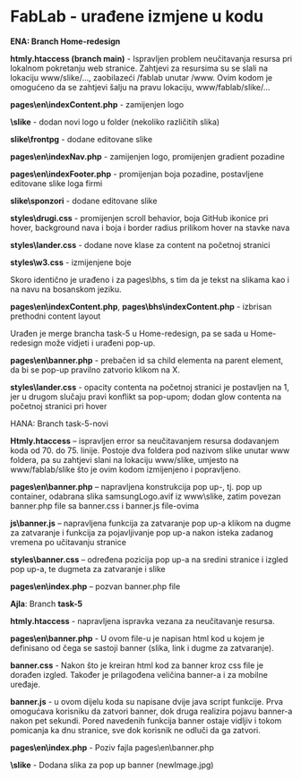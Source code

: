 # FabLab - urađene izmjene u kodu

**ENA: Branch Home-redesign**

**htmly\.htaccess (branch main)** - Ispravljen problem neučitavanja resursa pri lokalnom pokretanju web stranice. Zahtjevi za resursima su se slali na lokaciju www/slike/..., zaobilazeći /fablab unutar /www. Ovim kodom je omogućeno da se zahtjevi šalju na pravu lokaciju, www/fablab/slike/...

**pages\en\indexContent.php** - zamijenjen logo

**\slike** - dodan novi logo u folder (nekoliko različitih slika)

**slike\frontpg** - dodane editovane slike

**pages\en\indexNav.php** - zamijenjen logo, promijenjen gradient pozadine

**pages\en\indexFooter.php** - promijenjan boja pozadine, postavljene editovane slike loga firmi

**slike\sponzori** - dodane editovane slike 

**styles\drugi.css** - promijenjen scroll behavior, boja GitHub ikonice pri hover, background nava i boja i border radius prilikom hover na stavke nava

**styles\lander.css** - dodane nove klase za content na početnoj stranici

**styles\w3.css** - izmijenjene boje

Skoro identično je urađeno i za pages\bhs, s tim da je tekst na slikama kao i na navu na bosanskom jeziku.

**pages\en\indexContent.php**, **pages\bhs\indexContent.php** - izbrisan prethodni content layout

Urađen je merge brancha task-5 u Home-redesign, pa se sada u Home-redesign može vidjeti i urađeni pop-up.

**pages\en\banner.php** - prebačen id sa child elementa na parent element, da bi se pop-up pravilno zatvorio klikom na X.

**styles\lander.css** - opacity contenta na početnoj stranici je postavljen na 1, jer u drugom slučaju pravi konflikt sa pop-upom; dodan glow contenta na početnoj stranici pri hover

HANA: Branch task-5-novi

**Htmly.htaccess** – ispravljen error sa neučitavanjem resursa dodavanjem koda od 70. do 75. linije. Postoje dva foldera pod nazivom slike unutar www foldera, pa su zahtjevi slani na lokaciju www/slike, umjesto na www/fablab/slike što je ovim kodom izmijenjeno i popravljeno. 

**pages\en\banner.php** – napravljena konstrukcija pop up-, tj. pop up container, odabrana slika samsungLogo.avif iz www\slike, zatim povezan banner.php file sa banner.css i banner.js file-ovima

**js\banner.js** – napravljena funkcija za zatvaranje pop up-a klikom na dugme za zatvaranje i funkcija za pojavljivanje pop up-a nakon isteka zadanog vremena po učitavanju stranice

**styles\banner.css** – određena pozicija pop up-a na sredini stranice i izgled pop up-a, te dugmeta za zatvaranje i slike

**pages\en\index.php** – pozvan banner.php file 



**Ajla**: Branch **task-5**

**htmly.htaccess** - napravljena ispravka vezana za neučitavanje resursa. 

**pages\en\banner.php** - U ovom file-u je napisan html kod u kojem je definisano od čega se sastoji banner (slika, link i dugme za zatvaranje).

**banner.css** - Nakon što je kreiran html kod za banner kroz css file je dorađen izgled. Također je prilagođena veličina banner-a i za mobilne uređaje.  

**banner.js** - u ovom dijelu koda su napisane dvije java script funkcije. Prva omogućava korisniku da zatvori banner, dok druga realizira pojavu banner-a nakon pet sekundi. Pored navedenih funkcija banner ostaje vidljiv i tokom pomicanja ka dnu stranice, sve dok korisnik ne odluči da ga zatvori.

**pages\en\index.php** - Poziv fajla pages\en\banner.php

**\slike** - Dodana slika za pop up banner (newImage.jpg)
